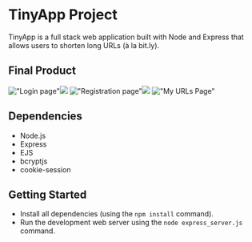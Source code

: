 # TinyApp Project

TinyApp is a full stack web application built with Node and Express that allows users to shorten long URLs (à la bit.ly).

## Final Product

!["Login page"](#)![](../Pictures/Screenshot%20from%202022-09-08%2021-01-21.png)
!["Registration page"](#)![](../Pictures/Screenshot%20from%202022-09-08%2021-01-07.png)
!["My URLs Page"](../Pictures/Screenshot%20from%202022-09-08%2021-02-10.png)

## Dependencies

- Node.js
- Express
- EJS
- bcryptjs
- cookie-session

## Getting Started

- Install all dependencies (using the `npm install` command).
- Run the development web server using the `node express_server.js` command.